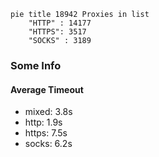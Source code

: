 
```mermaid
pie title 18942 Proxies in list
    "HTTP" : 14177
    "HTTPS": 3517
    "SOCKS" : 3189
```

### Some Info
#### Average Timeout

- mixed: 3.8s
- http: 1.9s
- https: 7.5s
- socks: 6.2s